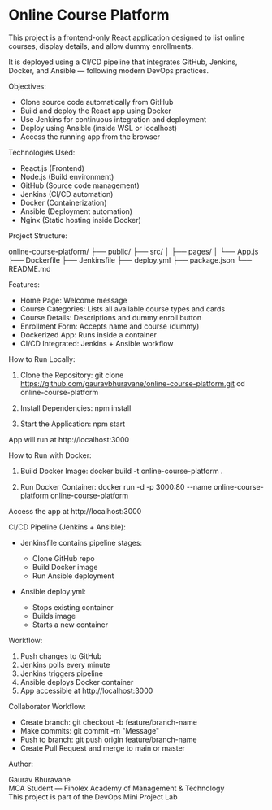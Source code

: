 # Online Course Platform

This project is a frontend-only React application designed to list online courses, display details, and allow dummy enrollments.

It is deployed using a CI/CD pipeline that integrates GitHub, Jenkins, Docker, and Ansible — following modern DevOps practices.

Objectives:

- Clone source code automatically from GitHub
- Build and deploy the React app using Docker
- Use Jenkins for continuous integration and deployment
- Deploy using Ansible (inside WSL or localhost)
- Access the running app from the browser

Technologies Used:

- React.js (Frontend)
- Node.js (Build environment)
- GitHub (Source code management)
- Jenkins (CI/CD automation)
- Docker (Containerization)
- Ansible (Deployment automation)
- Nginx (Static hosting inside Docker)

Project Structure:

online-course-platform/
├── public/
├── src/
│   ├── pages/
│   └── App.js
├── Dockerfile
├── Jenkinsfile
├── deploy.yml
├── package.json
└── README.md

Features:

- Home Page: Welcome message
- Course Categories: Lists all available course types and cards
- Course Details: Descriptions and dummy enroll button
- Enrollment Form: Accepts name and course (dummy)
- Dockerized App: Runs inside a container
- CI/CD Integrated: Jenkins + Ansible workflow

How to Run Locally:

1. Clone the Repository:
   git clone https://github.com/gauravbhuravane/online-course-platform.git
   cd online-course-platform

2. Install Dependencies:
   npm install

3. Start the Application:
   npm start

App will run at http://localhost:3000

How to Run with Docker:

1. Build Docker Image:
   docker build -t online-course-platform .

2. Run Docker Container:
   docker run -d -p 3000:80 --name online-course-platform online-course-platform

Access the app at http://localhost:3000

CI/CD Pipeline (Jenkins + Ansible):

- Jenkinsfile contains pipeline stages:
  - Clone GitHub repo
  - Build Docker image
  - Run Ansible deployment

- Ansible deploy.yml:
  - Stops existing container
  - Builds image
  - Starts a new container

Workflow:

1. Push changes to GitHub
2. Jenkins polls every minute
3. Jenkins triggers pipeline
4. Ansible deploys Docker container
5. App accessible at http://localhost:3000

Collaborator Workflow:

- Create branch: git checkout -b feature/branch-name
- Make commits: git commit -m "Message"
- Push to branch: git push origin feature/branch-name
- Create Pull Request and merge to main or master

Author:

Gaurav Bhuravane  
MCA Student — Finolex Academy of Management & Technology  
This project is part of the DevOps Mini Project Lab
